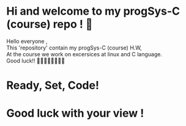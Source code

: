 # Hi and welcome to my progSys-C (course) repo ! 🚀

Hello everyone , <br>
This 'repository' contain my progSys-C (course) H.W, <br>
At the course we work on excersices at linux and C language. <br> 
Good luck!! 👩‍💻🧙‍♂️🚀👩‍💻🔥

# Ready, Set, Code!
# Good luck with your view !
